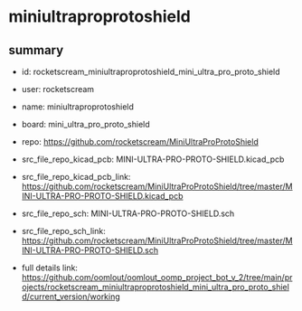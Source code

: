 # miniultraproprotoshield
 
## summary 
* id: rocketscream_miniultraproprotoshield_mini_ultra_pro_proto_shield
* user: rocketscream
* name: miniultraproprotoshield
* board: mini_ultra_pro_proto_shield
* repo: https://github.com/rocketscream/MiniUltraProProtoShield
* src_file_repo_kicad_pcb: MINI-ULTRA-PRO-PROTO-SHIELD.kicad_pcb
* src_file_repo_kicad_pcb_link: https://github.com/rocketscream/MiniUltraProProtoShield/tree/master/MINI-ULTRA-PRO-PROTO-SHIELD.kicad_pcb


* src_file_repo_sch: MINI-ULTRA-PRO-PROTO-SHIELD.sch
* src_file_repo_sch_link: https://github.com/rocketscream/MiniUltraProProtoShield/tree/master/MINI-ULTRA-PRO-PROTO-SHIELD.sch
* full details link: https://github.com/oomlout/oomlout_oomp_project_bot_v_2/tree/main/projects/rocketscream_miniultraproprotoshield_mini_ultra_pro_proto_shield/current_version/working  







